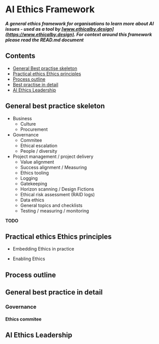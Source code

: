 # AI Ethics Framework

***A general ethics framework for organisations to learn more about AI issues - used as a tool by [www.ethicalby.design](https://www.ethicalby.design). For context around this framework please read the READ.md document***

## Contents
- [General Best practise skeleton](#general-best-practice-skeleton)
- [Practical ethics Ethics principles](#practical-ethics-ethics-principles)
- [Process outline](#process-outline)
- [Best practise in detail](#general-best-practice-in-detail)
- [AI Ethics Leadership](#ai-ethics-leadership)


## General best practice skeleton

- Business
  - Culture
  - Procurement
- Governance
  - Commitee
  - Ethical escalation
  - People / diversity
- Project management / project delivery
  - Value alignment
  - Success alignment / Measuring 
  - Ethics tooling
  - Logging
  - Gatekeeping
  - Horizon scanning / Design Fictions
  - Ethical risk assessment (RAID logs)
  - Data ethics
  - General topics and checklists
  - Testing / measuring / monitoring
  
  
**TODO** 

## Practical ethics Ethics principles

- Embedding Ethics in practice

- Enabling Ethics

## Process outline

## General best practice in detail

### Governance

#### Ethics commitee


## AI Ethics Leadership

